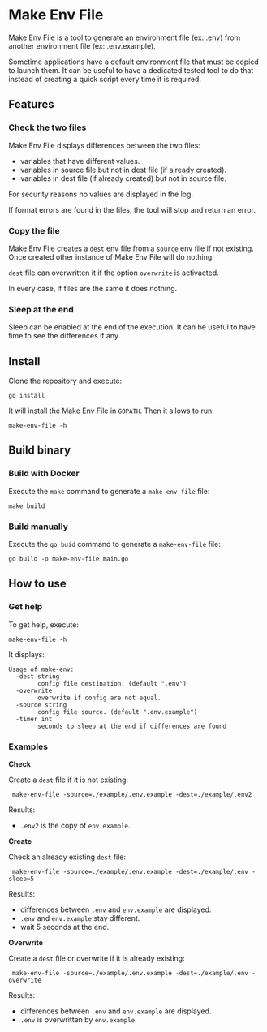 # Make Env File

Make Env File is a tool to generate an environment file (ex: .env) from another environment file (ex: .env.example).

Sometime applications have a default environment file that must be copied to launch them. It can be useful to have a dedicated tested tool to do that instead of creating a quick script every time it is required.

## Features

### Check the two files

Make Env File displays differences between the two files:

- variables that have different values.
- variables in source file but not in dest file (if already created).
- variables in dest file (if already created) but not in source file.

For security reasons no values are displayed in the log.

If format errors are found in the files, the tool will stop and return an error.

### Copy the file

Make Env File creates a `dest` env file from a `source` env file if not existing. Once created other instance of Make Env File will do nothing.

`dest` file can overwritten it if the option `overwrite` is activacted.

In every case, if files are the same it does nothing.

### Sleep at the end

Sleep can be enabled at the end of the execution. It can be useful to have time to see the differences if any.

## Install

Clone the repository and execute:

```
go install
```

It will install the Make Env File in `GOPATH`. Then it allows to run:

```
make-env-file -h
```

## Build binary

### Build with Docker

Execute the `make` command to generate a `make-env-file` file:

```
make build
```

### Build manually

Execute the `go buid` command to generate a `make-env-file` file:

```
go build -o make-env-file main.go
```

## How to use

### Get help

To get help, execute:

```
make-env-file -h
```

It displays:

```
Usage of make-env:
  -dest string
        config file destination. (default ".env")
  -overwrite
        overwrite if config are not equal.
  -source string
        config file source. (default ".env.example")
  -timer int
        seconds to sleep at the end if differences are found
```

### Examples

**Check**

Create a `dest` file if it is not existing:

```
 make-env-file -source=./example/.env.example -dest=./example/.env2
```

Results:

- `.env2` is the copy of `env.example`.

**Create**

Check an already existing `dest` file:

```
 make-env-file -source=./example/.env.example -dest=./example/.env -sleep=5
```

Results:

- differences between `.env` and `env.example` are displayed.
- `.env` and `env.example` stay different.
- wait 5 seconds at the end.

**Overwrite**

Create a `dest` file or overwrite if it is already existing:

```
 make-env-file -source=./example/.env.example -dest=./example/.env -overwrite
```

Results:

- differences between `.env` and `env.example` are displayed.
- `.env` is overwritten by `env.example`.

